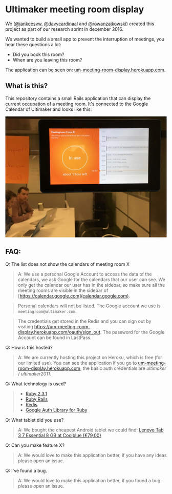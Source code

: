 # Ultimaker meeting room display

We ([@jankeesvw](https://github.com/jankeesvw), [@davycardinaal](https://github.com/davycardinaal) and 
[@rowanzajkowski](https://github.com/rowanzajkowski)) created this project as part of our research sprint in december 2016.

We wanted to build a small app to prevent the interruption of meetings, you hear these questions a lot:

* Did you book this room?
* When are you leaving this room?

The application can be seen on: 
[um-meeting-room-display.herokuapp.com](https://um-meeting-room-display.herokuapp.com/).
 
## What is this?
 
 This repository contains a small Rails application that can display the current occupation of a meeting room. 
 It's connected to the Google Calendar of Ultimaker and looks like this:
 
![The application in use](docs/photo.jpg)

## FAQ:

Q: The list does not show the calendars of meeting room X
> A: We use a personal Google Account to access the data of the calendars, we ask Google for the calendars that our user can see. We only get the calendar our user has in the sidebar, so make sure all the meeting rooms are visible in the sidebar of [https://calendar.google.com](calendar.google.com). 

> Personal calendars will not be listed. The Google account we use is `meetingroom@ultimaker.com`.

> The credentials get stored in the Redis and you can sign out by visiting https://um-meeting-room-display.herokuapp.com/oauth/sign_out. The password for the Google Account can be found in LastPass.

Q: How is this hosted?
> A: We are currently hosting this project on Heroku, which is free (for our limited use). You can see the application if you go to [um-meeting-room-display.herokuapp.com](https://um-meeting-room-display.herokuapp.com/), the basic auth credentials are *ultimaker* / *ultimaker2011*. 

Q: What technology is used?
> * [Ruby 2.3.1](https://www.ruby-lang.org/) 
> * [Ruby Rails](https://github.com/rails/rails)
> * [Redis](https://redis.io/)
> * [Google Auth Library for Ruby](https://github.com/google/google-auth-library-ruby)

Q: What tablet did you use?
> A: We bought the cheapest Android tablet we could find: [Lenovo Tab 3 7 Essential 8 GB at Coolblue (€79,00)](http://www.tabletcenter.nl/product/703462/category-193340/lenovo-tab-3-7-essential-8-gb.html)

Q: Can you make feature X?
> A: We would love to make this application better, if you have any ideas please open an issue.

Q: I've found a bug.
> A: We would love to make this application better, if you found a bug please open an issue.
